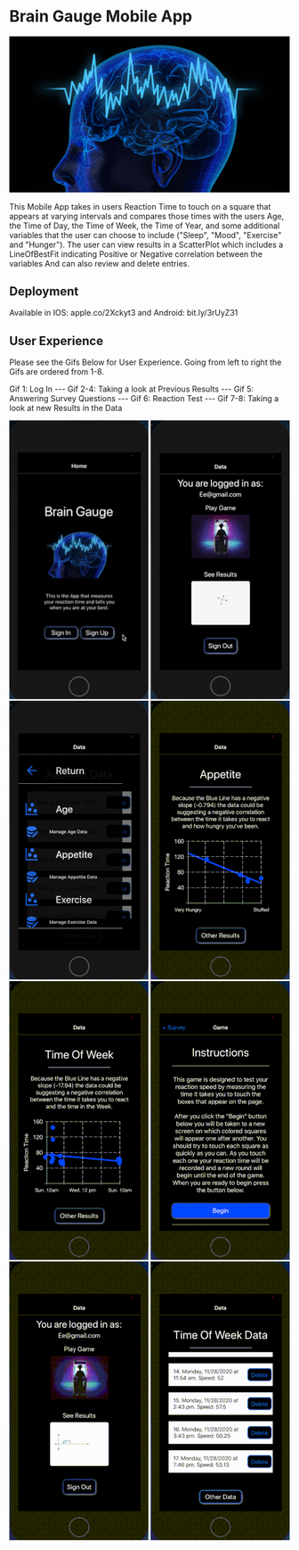 
# Brain Gauge Mobile App

![alt text][logo]

[logo]: https://github.com/mattkrebs2000/ReactNativeBrainGaugeFolder/blob/master/frontend/assets/brain.png

This Mobile App takes in users Reaction Time to touch on a square that appears at varying intervals and compares those times with the users Age, the Time of Day, the Time of Week, the Time of Year, and some additional variables that the user can choose to include ("Sleep", "Mood", "Exercise" and "Hunger"). The user can view results in a ScatterPlot which includes a LineOfBestFit indicating Positive or Negative correlation between the variables And can also review and delete entries. 

## Deployment 

Available in IOS: apple.co/2Xckyt3 and Android: bit.ly/3rUyZ31


## User Experience

Please see the Gifs Below for User Experience. Going from left to right the Gifs are ordered from 1-8. 

Gif 1: Log In ---
Gif 2-4: Taking a look at Previous Results ---
Gif 5: Answering Survey Questions ---
Gif 6: Reaction Test ---
Gif 7-8: Taking a look at new Results in the Data

![](https://github.com/mattkrebs2000/ReactNativeBrainGaugeFolder/blob/master/frontend/logINN.gif)
![](https://github.com/mattkrebs2000/ReactNativeBrainGaugeFolder/blob/master/frontend/oneee.gif)
![](https://github.com/mattkrebs2000/ReactNativeBrainGaugeFolder/blob/master/frontend/twoooo.gif)
![](https://github.com/mattkrebs2000/ReactNativeBrainGaugeFolder/blob/master/frontend/threeee.gif)
![](https://github.com/mattkrebs2000/ReactNativeBrainGaugeFolder/blob/master/frontend/fourrrr.gif)
![](https://github.com/mattkrebs2000/ReactNativeBrainGaugeFolder/blob/master/frontend/fiveee.gif)
![](https://github.com/mattkrebs2000/ReactNativeBrainGaugeFolder/blob/master/frontend/sixxxx.gif)
![](https://github.com/mattkrebs2000/ReactNativeBrainGaugeFolder/blob/master/frontend/sevennn.gif)


